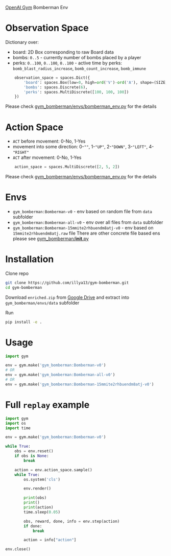 [OpenAI Gym](https://gym.openai.com/) Bomberman Env


# Observation Space
Dictionary over:
- board: 2D Box corresponding to raw Board data
- bombs: `0..5` - currently number of bombs placed by a player
- perks: `0..100`, `0..100`, `0..100` - active time by perks: `bomb_blast_radius_increase`, `bomb_count_increase`, `bomb_immune`
```python
    observation_space = spaces.Dict({
        'board': spaces.Box(low=0, high=ord('V')-ord('A'), shape=(SIZE, SIZE), dtype=np.uint8),
        'bombs': spaces.Discrete(6),
        'perks': spaces.MultiDiscrete([100, 100, 100])
    })
```
Please check [gym_bomberman/envs/bomberman_env.py](gym_bomberman/envs/bomberman_env.py) for the details


# Action Space
- `ACT` before movement: 0-No, 1-Yes
- movement into some direction: 0-`""`, 1-`"UP"`, 2-`"DOWN"`, 3-`"LEFT"`, 4-`"RIGHT"` 
- `ACT` after movement: 0-No, 1-Yes

```python
    action_space = spaces.MultiDiscrete([2, 5, 2]) 
```
Please check [gym_bomberman/envs/bomberman_env.py](gym_bomberman/envs/bomberman_env.py) for the details


# Envs
- `gym_bomberman:Bomberman-v0` - env based on random file from `data` subfolder
- `gym_bomberman:Bomberman-all-v0` - env over all files from `data` subfolder
- `gym_bomberman:Bomberman-15mmite2rhbuendm8atj-v0` - env based on `15mmite2rhbuendm8atj.raw` file
There are other concrete file based ens please see [gym_bomberman/__init__.py](gym_bomberman/__init__.py)


# Installation
Clone repo
```bash
git clone https://github.com/illya13/gym-bomberman.git
cd gym-bomberman
```

Download `enriched.zip` from [Google Drive](https://drive.google.com/drive/folders/1GBYH9hBdGEIpRlbTvMJnGYgd4E9KasqX)
and extract into `gym_bomberman/envs/data` subfolder 

Run
```bash
pip install -e .
```


# Usage
```python
import gym

env = gym.make('gym_bomberman:Bomberman-v0')
# OR
env = gym.make('gym_bomberman:Bomberman-all-v0')
# OR
env = gym.make('gym_bomberman:Bomberman-15mmite2rhbuendm8atj-v0')
```


# Full `replay` example
```python
import gym
import os
import time

env = gym.make('gym_bomberman:Bomberman-v0')

while True:
    obs = env.reset()
    if obs is None:
        break

    action = env.action_space.sample()
    while True:
        os.system('cls')

        env.render()

        print(obs)
        print()
        print(action)
        time.sleep(0.05)

        obs, reward, done, info = env.step(action)
        if done:
            break

        action = info["action"]

env.close()
```